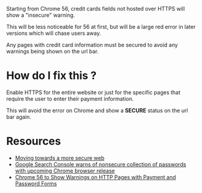 Starting from Chrome 56, credit cards fields not hosted over HTTPS will show a "insecure" warning. 

This will be less noticeable for 56 at first, but will be a large red error in later versions which will chase users away.

Any pages with credit card information must be secured to avoid any warnings being shown on the url bar.

# How do I fix this ?

Enable HTTPS for the entire website or just for the specific pages that require the user to enter their payment information.

This will avoid the error on Chrome and show a **SECURE** status on the url bar again.

# Resources

* [Moving towards a more secure web](https://security.googleblog.com/2016/09/moving-towards-more-secure-web.html)
* [Google Search Console warns of nonsecure collection of passwords with upcoming Chrome browser release](http://searchengineland.com/google-search-console-warns-nonsecure-collection-passwords-upcoming-chrome-browser-release-266486)
* [Chrome 56 to Show Warnings on HTTP Pages with Payment and Password Forms](https://www.bleepingcomputer.com/news/software/chrome-56-to-show-warnings-on-http-pages-with-payment-and-password-forms/)